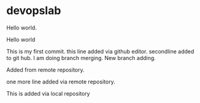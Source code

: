 # devopslab

Hello world.

Hello world

This is my first commit.
this line added via github editor.
secondline added to git hub.
I am doing branch merging.
New branch adding.

Added from remote repository.


one more line added via remote repository.


This is added via local repository

